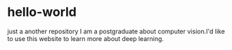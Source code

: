 # hello-world
just a another repository
I am a postgraduate about computer vision.I'd like to use this website to learn more about deep learning.
